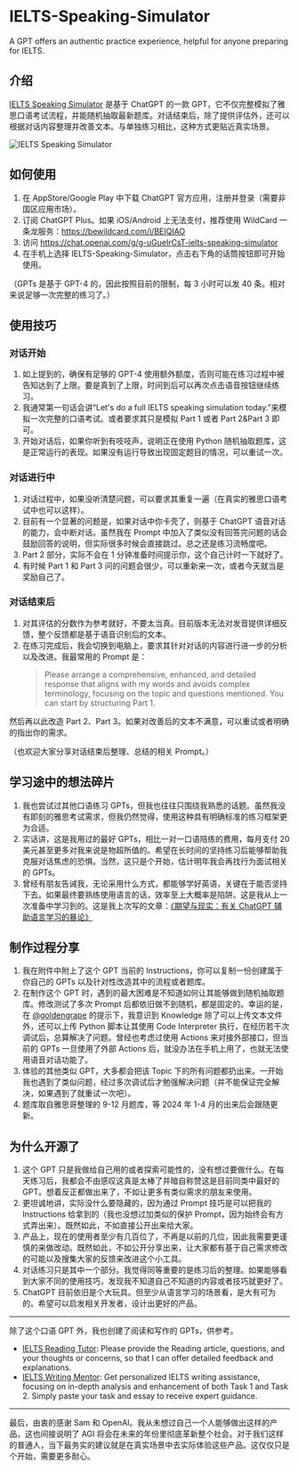 # IELTS-Speaking-Simulator
A GPT offers an authentic practice experience, helpful for anyone preparing for IELTS.

## 介绍
[IELTS Speaking Simulator](https://chat.openai.com/g/g-uGueIrCsT-ielts-speaking-simulator) 是基于 ChatGPT 的一款 GPT，它不仅完整模拟了雅思口语考试流程，并能随机抽取最新题库。对话结束后，除了提供评估外，还可以根据对话内容整理并改善文本。与单独练习相比，这种方式更贴近真实场景。

![IELTS Speaking Simulator](https://github.com/hubeiqiao/IELTS-Speaking-Simulator/blob/main/IELTS%20Speaking%20Simulator_Interface.jpg)

## 如何使用
1. 在 AppStore/Google Play 中下载 ChatGPT 官方应用，注册并登录（需要非国区应用市场）。
2. 订阅 ChatGPT Plus。如果 iOS/Android 上无法支付，推荐使用 WildCard 一条龙服务：https://bewildcard.com/i/BEIQIAO
3. 访问 https://chat.openai.com/g/g-uGueIrCsT-ielts-speaking-simulator
4. 在手机上选择 IELTS-Speaking-Simulator，点击右下角的话筒按钮即可开始使用。

（GPTs 是基于 GPT-4 的，因此按照目前的限制，每 3 小时可以发 40 条。相对来说足够一次完整的练习了。）

## 使用技巧
### 对话开始
1. 如上提到的，确保有足够的 GPT-4 使用额外额度，否则可能在练习过程中被告知达到了上限。要是真到了上限，时间到后可以再次点击语音按钮继续练习。
2. 我通常第一句话会讲“Let's do a full IELTS speaking simulation today.”来模拟一次完整的口语考试。或者要求其只是模拟 Part 1 或者 Part 2&Part 3 即可。
3. 开始对话后，如果你听到有吱吱声，说明正在使用 Python 随机抽取题库，这是正常运行的表现。如果没有运行导致出现固定题目的情况，可以重试一次。

### 对话进行中
1. 对话过程中，如果没听清楚问题，可以要求其重复一遍（在真实的雅思口语考试中也可以这样）。
2. 目前有一个显著的问题是，如果对话中你卡壳了，则基于 ChatGPT 语音对话的能力，会中断对话。虽然我在 Prompt 中加入了类似没有回答完问题的话会鼓励回答的说明，但实际很多时候会直接跳过。总之还是练习流畅度吧。
3. Part 2 部分，实际不会在 1 分钟准备时间提示你，这个自己计时一下就好了。
4. 有时候 Part 1 和 Part 3 问的问题会很少，可以重新来一次，或者今天就当是奖励自己了。

### 对话结束后
1. 对其评估的分数作为参考就好，不要太当真。目前版本无法对发音提供详细反馈，整个反馈都是基于语音识别后的文本。
2. 在练习完成后，我会切换到电脑上，要求其针对对话的内容进行进一步的分析以及改进。我最常用的 Prompt 是：
   > Please arrange a comprehensive, enhanced, and detailed response that aligns with my words and avoids complex terminology, focusing on the topic and questions mentioned. You can start by structuring Part 1.

然后再以此改造 Part 2、Part 3。如果对改善后的文本不满意，可以重试或者明确的指出你的需求。

（也欢迎大家分享对话结束后整理、总结的相关 Prompt。）

## 学习途中的想法碎片
1. 我也尝试过其他口语练习 GPTs，但我也往往只围绕我熟悉的话题。虽然我没有即刻的雅思考试需求，但我仍然觉得，使用这种具有明确标准的练习框架更为合适。
2. 实话讲，这是我用过的最好 GPTs，相比一对一口语陪练的费用，每月支付 20 美元甚至更多对我来说是物超所值的。希望在长时间的坚持练习后能够帮助我克服对话焦虑的恐惧。当然，这只是个开始，估计明年我会再找行为面试相关的 GPTs。
3. 曾经有朋友告诫我，无论采用什么方式，都能够学好英语，关键在于能否坚持下去。如果最终要熟练使用语言的话，效率至上大概率是陷阱。这是我从上一次准备中学习到的。这是我上次写的文章：[《期望与现实：有关 ChatGPT 辅助语言学习的暴论》](https://hubeiqiao.notion.site/ChatGPT-d9336f61a18f48aebbb9dd23d39bc326)

## 制作过程分享
1. 我在附件中附上了这个 GPT 当前的 Instructions，你可以复制一份创建属于你自己的 GPTs 以及针对性改造其中的流程或者题库。
2. 在制作这个 GPT 时，遇到的最大困难是不知道如何让其能够做到随机抽取题库。修改测试了多次 Prompt 后都依旧做不到随机，都是固定的。幸运的是，在 [@goldengrape](https://twitter.com/goldengrape) 的提示下，我意识到 Knowledge 除了可以上传文本文件外，还可以上传 Python 脚本让其使用 Code Interpreter 执行，在经历若干次调试后，总算解决了问题。曾经也考虑过使用 Actions 来对接外部接口，但当前的 GPTs 一旦使用了外部 Actions 后，就没办法在手机上用了，也就无法使用语音对话功能了。
3. 体验的其他类似 GPT，大多都会把该 Topic 下的所有问题都扔出来。一开始我也遇到了类似问题，经过多次调试后才勉强解决问题（并不能保证完全解决，如果遇到了就重试一次吧）。
4. 题库取自雅思哥整理的 9-12 月题库，等 2024 年 1-4 月的出来后会跟随更新。

## 为什么开源了
1. 这个 GPT 只是我做给自己用的或者探索可能性的，没有想过要做什么。在每天练习后，我都会不由感叹这真是太棒了并暗自称赞这是目前同类中最好的 GPT。想着反正都做出来了，不如让更多有类似需求的朋友来使用。
2. 更坦诚地讲，实际没什么要隐藏的，因为通过 Prompt 技巧是可以把我的 Instructions 给拿到的（我也没想过加类似的保护 Prompt，因为始终会有方式弄出来）。既然如此，不如直接公开出来给大家。
3. 产品上，现在的使用者至少有几百位了，不再是以前的几位，因此我需要更谨慎的来做改动。既然如此，不如公开分享出来，让大家都有基于自己需求修改的可能以及搜集大家的反馈来改进这个小工具。
4. 对话练习只是其中一个部分。我觉得同等重要的是练习后的整理。如果能够看到大家不同的使用技巧，发现我不知道自己不知道的内容或者技巧就更好了。
5. ChatGPT 目前依旧是个大玩具。但至少从语言学习的场景看，是大有可为的。希望可以启发相关开发者，设计出更好的产品。

---

除了这个口语 GPT 外，我也创建了阅读和写作的 GPTs，供参考。
- [IELTS Reading Tutor](https://chat.openai.com/g/g-vYk0G1CPU-ielts-reading-tutor): Please provide the Reading article, questions, and your thoughts or concerns, so that I can offer detailed feedback and explanations.
- [IELTS Writing Mentor](https://chat.openai.com/g/g-vG4GIq3DH-ielts-writing-mentor): Get personalized IELTS writing assistance, focusing on in-depth analysis and enhancement of both Task 1 and Task 2. Simply paste your task and essay to receive expert guidance.

---

最后，由衷的感谢 Sam 和 OpenAI。我从未想过自己一个人能够做出这样的产品，这也间接说明了 AGI 将会在未来的年份里彻底革新整个社会。对于我们这样的普通人，当下最务实的建议就是在真实场景中去实际体验这些产品。这仅仅只是个开始，需要更多耐心。
